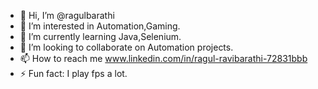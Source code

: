 - 👋 Hi, I’m @ragulbarathi
- 👀 I’m interested in Automation,Gaming. 
- 🌱 I’m currently learning Java,Selenium.
- 💞️ I’m looking to collaborate on Automation projects.
- 📫 How to reach me www.linkedin.com/in/ragul-ravibarathi-72831bbb
- ⚡ Fun fact: I play fps a lot.

<!---
ragulbarathi/ragulbarathi is a ✨ special ✨ repository because its `README.md` (this file) appears on your GitHub profile.
You can click the Preview link to take a look at your changes.
--->
